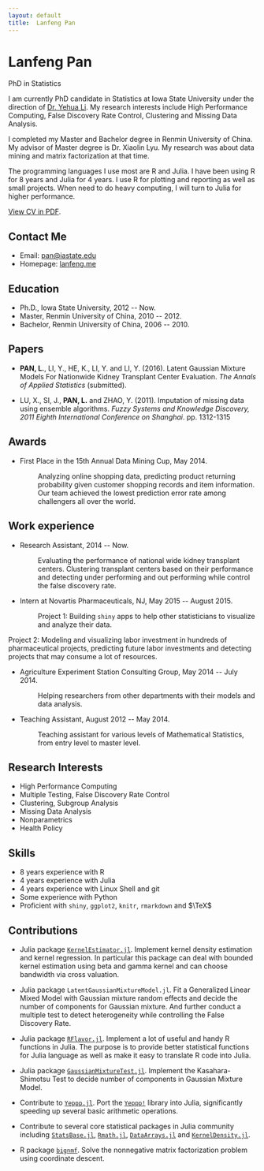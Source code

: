 ```yaml
---
layout: default
title:  Lanfeng Pan
---
```

<h1>Lanfeng Pan</h1>
<p>
  <span class="subtitle">PhD in Statistics</span>
</p>

I am currently PhD candidate in Statistics at Iowa State University under the direction of [Dr. Yehua Li](http://www.public.iastate.edu/~yehuali/). My research interests include High Performance Computing, False Discovery Rate Control, Clustering and Missing Data Analysis.

I completed my Master and Bachelor degree in Renmin University of China. My advisor of Master degree is Dr. Xiaolin Lyu. My research was about data mining and matrix factorization at that time.

The programming languages I use most are R and Julia. I have been using R for 8 years and Julia for 4 years. I use R for plotting and reporting as well as small projects. When need to do heavy computing, I will turn to Julia for higher performance.

[View CV in PDF](./about/LanfengPanCV.pdf).

<!-- <iframe src="http://lanfeng.me/about/LanfengPanCV.pdf" style="width:680px; height:1800px;" frameborder="0"></iframe>
-->

## Contact Me

* Email: [pan@iastate.edu](mailto:pan@iastate.edu)
* Homepage: [lanfeng.me](http://lanfeng.me/)

## Education

* Ph.D., Iowa State University, 2012 -- Now.
* Master, Renmin University of China, 2010 -- 2012.
* Bachelor, Renmin University of China, 2006 -- 2010.

## Papers

* __PAN, L.__, LI, Y., HE, K., LI, Y. and LI, Y. (2016). Latent Gaussian Mixture Models For Nationwide Kidney Transplant Center Evaluation. *The Annals of Applied Statistics* (submitted).

* LU, X., SI, J., __PAN, L.__ and ZHAO, Y. (2011). Imputation of missing data using ensemble algorithms. *Fuzzy Systems and Knowledge Discovery, 2011 Eighth International Conference on Shanghai*. pp. 1312-1315

## Awards
* First Place in the 15th Annual Data Mining Cup, May 2014.

<p style="padding-left:60px;">
Analyzing online shopping data, predicting product returning probability given customer shopping records and item information. Our team achieved the lowest prediction error rate among challengers all over the world.
</p>

## Work experience

* Research Assistant, 2014 -- Now.

<p style="padding-left:60px;">
Evaluating the performance of national wide kidney transplant centers.
Clustering transplant centers based on their performance and detecting under performing and out performing while control the false discovery rate.
</p>

* Intern at Novartis Pharmaceuticals, NJ, May 2015 -- August 2015.

<p style="padding-left:60px;">
Project 1: Building <code class="highlighter-rouge">shiny</code> apps to help other statisticians to visualize and analyze their data.

Project 2: Modeling and visualizing labor investment in hundreds of pharmaceutical projects, predicting future labor investments and detecting projects that may consume a lot of resources.
</p>

* Agriculture Experiment Station Consulting Group, May 2014 -- July 2014.

<p style="padding-left:60px;">
Helping researchers from other departments with their models and data analysis.
</p>

* Teaching Assistant, August 2012 -- May 2014.

<p style="padding-left:60px;">
Teaching assistant for various levels of Mathematical Statistics, from entry level to master level.
</p>

## Research Interests

* High Performance Computing
* Multiple Testing, False Discovery Rate Control
* Clustering, Subgroup Analysis
* Missing Data Analysis
* Nonparametrics
* Health Policy

## Skills

* 8 years experience with R
* 4 years experience with Julia
* 4 years experience with Linux Shell and git
* Some experience with Python
* Proficient with `shiny`, `ggplot2`, `knitr`, `rmarkdown` and $\TeX$

## Contributions
* Julia package [`KernelEstimator.jl`](http://github.com/panlanfeng/KernelEstimator.jl). Implement kernel density estimation and kernel regression. In particular this package can deal with bounded kernel estimation using beta and gamma kernel and can choose bandwidth via cross valuation.

* Julia package `LatentGaussianMixtureModel.jl`. Fit a Generalized Linear Mixed Model with Gaussian mixture random effects and decide the number of components for Gaussian mixture. And further conduct a multiple test to detect heterogeneity while controlling the False Discovery Rate.

* Julia package [`RFlavor.jl`](http://github.com/panlanfeng/RFlavor.jl). Implement a lot of useful and handy R functions in Julia. The purpose is to provide better statistical functions for Julia language as well as make it easy to translate R code into Julia.

* Julia package [`GaussianMixtureTest.jl`](http://github.com/panlanfeng/GaussianMixtureTest.jl). Implement the Kasahara-Shimotsu Test to decide number of components in Gaussian Mixture Model.

* Contribute to [`Yeppp.jl`](http://github.com/JuliaMath/Yeppp.jl). Port the [`Yeppp!`](http://www.yeppp.info/) library into Julia, significantly speeding up several basic arithmetic operations.

* Contribute to several core statistical packages in Julia community including  [`StatsBase.jl`](https://github.com/JuliaStats/StatsBase.jl), [`Rmath.jl`](https://github.com/JuliaStats/Rmath.jl), [`DataArrays.jl`](https://github.com/JuliaStats/DataArrays.jl) and [`KernelDensity.jl`](https://github.com/JuliaStats/KernelDensity.jl).

* R package [`bignmf`](http://github.com/panlanfeng/bignmf). Solve the nonnegative matrix factorization problem using coordinate descent.

<br/><br/>

<!--
<div id="disqus_thread"></div>
<script>
    /**
     *  RECOMMENDED CONFIGURATION VARIABLES: EDIT AND UNCOMMENT THE SECTION BELOW TO INSERT DYNAMIC VALUES FROM YOUR PLATFORM OR CMS.
     *  LEARN WHY DEFINING THESE VARIABLES IS IMPORTANT: https://disqus.com/admin/universalcode/#configuration-variables
     */

    var disqus_config = function () {
        this.page.url = "{{site.url}}";  // Replace PAGE_URL with your page's canonical URL variable
        this.page.identifier = "/"; // Replace PAGE_IDENTIFIER with your page's unique identifier variable
    };

    (function() {  // DON'T EDIT BELOW THIS LINE
        var d = document, s = d.createElement('script');

        s.src = '//lanfeng.disqus.com/embed.js';

        s.setAttribute('data-timestamp', +new Date());
        (d.head || d.body).appendChild(s);
    })();
</script>
<noscript>Please enable JavaScript to view the <a href="https://disqus.com/?ref_noscript" rel="nofollow">comments powered by Disqus.</a></noscript>

-->
